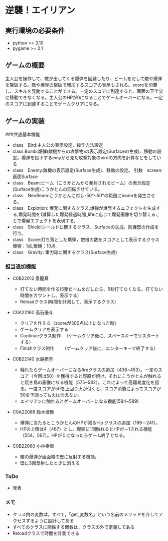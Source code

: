 # 逆襲！エイリアン
## 実行環境の必要条件
* python >= 3.10
* pygame >= 2.1

## ゲームの概要
主人公を操作して、敵が出してくる爆弾を回避したり、ビームをだして敵や爆弾を撃破する。敵や爆弾の撃破で増加するスコアの表示もされる。scoreを消費し、スキルを発動することができる。一定のスコアに到達すると、画面の下半分に移動できなくなる。主人公のHPが0になることでゲームオーバーになる。一定のスコアに到達することでゲームクリアになる。

## ゲームの実装
###共通基本機能
* class　Bird:主人公の表示設定、操作方法設定
* class Bomb:爆弾(敵機からの攻撃物)の表示設定(Surfaceの生成)、移動の設定。爆弾を投下するemyから見た攻撃対象のbirdの方向を計算などをしている
* class　Enemy:敵機の表示設定(Surface生成)、移動の設定。
        引数　screen:画面Surface
* class　Beam:ビーム（こうかとんから発射されるビーム）の表示設定(Surface生成)こうかとんの回転させている。
* class　NeoBeam:こうかとんに対し-50°~50°の範囲にbeamを発生させる。
* class　Explotion: 爆発に関するクラス,爆弾が爆発するエフェクトを生成する,爆発時間を1減算した爆発経過時間_lifeに応じて爆発画像を切り替えることで爆発エフェクトを表現する,
* class　Shield:シールドに関するクラス、Surfaceの生成。防護壁の作成を行う。
* class　Score:打ち落とした爆弾，敵機の数をスコアとして表示するクラス爆弾：1点,敵機：10点,
* class　Gravity: 重力球に関するクラス(Surface生成)
### 担当追加機能
* C0B22012 泉龍真
    * 打てない時間を作る(5発ビームをだしたら、5秒打てなくなる。打てない時間をカウントし、表示する)
    * Reloadクラス(時間を計測して、表示するクラス)

* C0A22162 高石優斗
    * クリアを作える（scoreが300点以上になった時）
    * ゲームクリアを表示する
    * Continueクラス制作
    　（ゲームクリア後に、スペースキーでリスタートする） 
    * Finishクラス制作　
    　（ゲームクリア後に、エンターキーで終了する）

* C0B22140 水越摂奈
    * 触れたらゲームオーバーになるfireクラスの追加（436~453）。一定のスコア（今回は50）を獲得すると野原が焼け、それにこうかとんが触れると焼き鳥の画像になる機能（575~582）。これによって高難易度化を図る。一度スコアが50を上回り火が付くと、スコア消費によってスコアが50を下回っても火は消えない。
    * エイリアンに触れるとゲームオーバーになる機能(584~589)

* C0A22086 鈴木律舞
    * 爆弾に当たるとこうかとんのHPが減るHｐクラスの追加（199－241）。
    * HPの上限は4（467）とし、爆弾に1回触れるとHPが－1される機能（554，567）。HPが０になったらゲーム終了となる。

* C0B22060 小林幸恒
    * 敵の爆弾が画面端の壁に反射する機能。
    * 壁に3回反射したときに消える
        
### ToDo
- 発表
### メモ
* クラス内の変数は，すべて，「get_変数名」という名前のメソッドを介してアクセスするように設計してある
* すべてのクラスに関係する関数は，クラスの外で定義してある
* Reloadクラスで時間を計測できる
